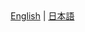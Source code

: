 <div style="text-align: right;">
  <a href="README.md">English</a> | <a href="README.ja.md">日本語</a>
</div>
